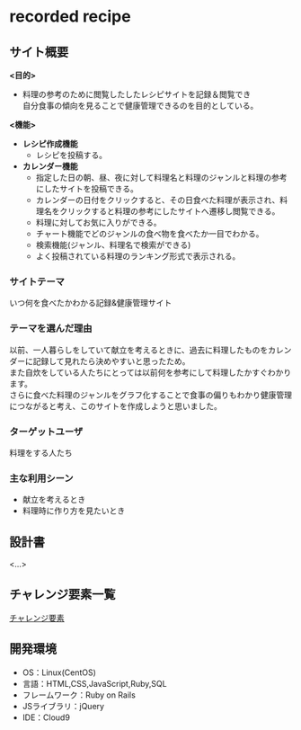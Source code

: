 # recorded recipe

## サイト概要
**<目的>**
 - 料理の参考のために閲覧したしたレシピサイトを記録＆閲覧でき<br>
 自分食事の傾向を見ることで健康管理できるのを目的としている。

**<機能>**
- **レシピ作成機能**
  -  レシピを投稿する。
- **カレンダー機能**
	-  指定した日の朝、昼、夜に対して料理名と料理のジャンルと料理の参考にしたサイトを投稿できる。
	-  カレンダーの日付をクリックすると、その日食べた料理が表示され、料理名をクリックすると料理の参考にしたサイトへ遷移し閲覧できる。
	-  料理に対してお気に入りができる。
	-  チャート機能でどのジャンルの食べ物を食べたか一目でわかる。
	-  検索機能(ジャンル、料理名で検索ができる)
	-  よく投稿されている料理のランキング形式で表示される。
  

### サイトテーマ
いつ何を食べたかわかる記録&健康管理サイト

### テーマを選んだ理由
以前、一人暮らしをしていて献立を考えるときに、過去に料理したものをカレンダーに記録して見れたら決めやすいと思ったため。<br>
また自炊をしている人たちにとっては以前何を参考にして料理したかすぐわかります。<br>
さらに食べた料理のジャンルをグラフ化することで食事の偏りもわかり健康管理につながると考え、このサイトを作成しようと思いました。

### ターゲットユーザ
料理をする人たち

### 主な利用シーン
-  献立を考えるとき
-  料理時に作り方を見たいとき

## 設計書
<...>

## チャレンジ要素一覧
[チャレンジ要素](https://docs.google.com/spreadsheets/d/1JOr0skKkhRxZkdFON3QVWHU0aYcqBlxOa2OuriFrG-Q/edit?usp=sharing)


## 開発環境
- OS：Linux(CentOS)
- 言語：HTML,CSS,JavaScript,Ruby,SQL
- フレームワーク：Ruby on Rails
- JSライブラリ：jQuery
- IDE：Cloud9
